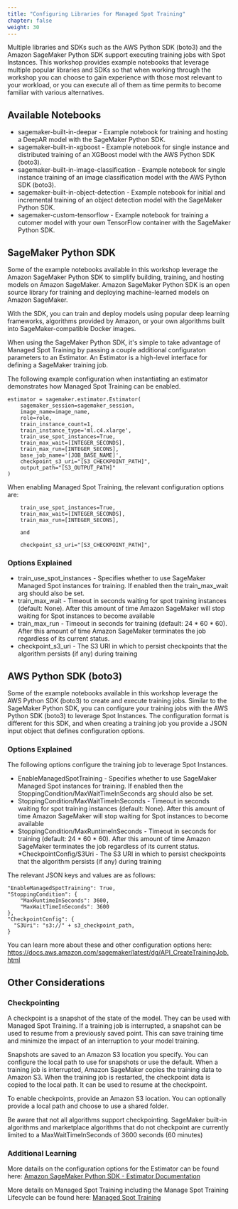 ```yaml
---
title: "Configuring Libraries for Managed Spot Training"
chapter: false
weight: 30
---
```


Multiple libraries and SDKs such as the AWS Python SDK (boto3) and the Amazon SageMaker Python SDK support executing training jobs with Spot Instances. This workshop provides example notebooks that leverage multiple popular libraries and SDKs so that when working through the workshop you can choose to gain experience with those most relevant to your workload, or you can execute all of them as time permits to become familiar with various alternatives.

## Available Notebooks

* sagemaker-built-in-deepar - Example notebook for training and hosting a DeepAR model with the SageMaker Python SDK.
* sagemaker-built-in-xgboost - Example notebook for single instance and distributed training of an XGBoost model with the AWS Python SDK (boto3).
* sagemaker-built-in-image-classification - Example notebook for single instance training of an image classification model with the AWS Python SDK (boto3). 
* sagemaker-built-in-object-detection - Example notebook for initial and incremental training of an object detection model with the SageMaker Python SDK.
* sagemaker-custom-tensorflow - Example notebook for training a cutomer model with your own TensorFlow container with the SageMaker Python SDK.

## SageMaker Python SDK

Some of the example notebooks available in this workshop leverage the Amazon SageMaker Python SDK to simplify building, training, and hosting models on Amazon SageMaker. Amazon SageMaker Python SDK is an open source library for training and deploying machine-learned models on Amazon SageMaker.

With the SDK, you can train and deploy models using popular deep learning frameworks, algorithms provided by Amazon, or your own algorithms built into SageMaker-compatible Docker images.

When using the SageMaker Python SDK, it's simple to take advantage of Managed Spot Training by passing a couple additional configuraton parameters to an Estimator. An Estimator is a high-level interface for defining a SageMaker training job.

The following example configuration when instantiating an estimator demonstrates how Managed Spot Training can be enabled.

```
estimator = sagemaker.estimator.Estimator(
    sagemaker_session=sagemaker_session,
    image_name=image_name,
    role=role,
    train_instance_count=1,
    train_instance_type='ml.c4.xlarge',
    train_use_spot_instances=True,
    train_max_wait=[INTEGER_SECONDS],
    train_max_run=[INTEGER_SECONS],
    base_job_name='[JOB_BASE_NAME]',
    checkpoint_s3_uri="[S3_CHECKPOINT_PATH]",
    output_path="[S3_OUTPUT_PATH]"
)
```

When enabling Managed Spot Training, the relevant configuration options are:

```
    train_use_spot_instances=True,
    train_max_wait=[INTEGER_SECONDS],
    train_max_run=[INTEGER_SECONS],

    and

    checkpoint_s3_uri="[S3_CHECKPOINT_PATH]",
```

### Options Explained

* train_use_spot_instances - Specifies whether to use SageMaker Managed Spot instances for training. If enabled then the train_max_wait arg should also be set.
* train_max_wait -  Timeout in seconds waiting for spot training instances (default: None). After this amount of time Amazon SageMaker will stop waiting for Spot instances to become available
* train_max_run - Timeout in seconds for training (default: 24 * 60 * 60). After this amount of time Amazon SageMaker terminates the job regardless of its current status.
* checkpoint_s3_uri - The S3 URI in which to persist checkpoints that the algorithm persists (if any) during training


## AWS Python SDK (boto3)

Some of the example notebooks available in this workshop leverage the AWS Python SDK (boto3) to create and execute training jobs. Similar to the SageMaker Python SDK, you can configure your training jobs with the AWS Python SDK (boto3) to leverage Spot Instances. The configuration format is different for this SDK, and when creating a training job you provide a JSON input object that defines configuration options.

### Options Explained

The following options configure the training job to leverage Spot Instances.

* EnableManagedSpotTraining - Specifies whether to use SageMaker Managed Spot instances for training. If enabled then the StoppingCondition/MaxWaitTimeInSeconds arg should also be set.
* StoppingCondition/MaxWaitTimeInSeconds - Timeout in seconds waiting for spot training instances (default: None). After this amount of time Amazon SageMaker will stop waiting for Spot instances to become available
* StoppingCondition/MaxRuntimeInSeconds - Timeout in seconds for training (default: 24 * 60 * 60). After this amount of time Amazon SageMaker terminates the job regardless of its current status.
*CheckpointConfig/S3Uri - The S3 URI in which to persist checkpoints that the algorithm persists (if any) during training

The relevant JSON keys and values are as follows:

    "EnableManagedSpotTraining": True,
    "StoppingCondition": {
        "MaxRuntimeInSeconds": 3600,
        "MaxWaitTimeInSeconds": 3600
    },
    "CheckpointConfig": { 
      "S3Uri": "s3://" + s3_checkpoint_path,
    }

You can learn more about these and other configuration options here: https://docs.aws.amazon.com/sagemaker/latest/dg/API_CreateTrainingJob.html

## Other Considerations

### Checkpointing

A checkpoint is a snapshot of the state of the model. They can be used with Managed Spot Training. If a training job is interrupted, a snapshot can be used to resume from a previously saved point. This can save training time and minimize the impact of an interruption to your model training.

Snapshots are saved to an Amazon S3 location you specify. You can configure the local path to use for snapshots or use the default. When a training job is interrupted, Amazon SageMaker copies the training data to Amazon S3. When the training job is restarted, the checkpoint data is copied to the local path. It can be used to resume at the checkpoint.

To enable checkpoints, provide an Amazon S3 location. You can optionally provide a local path and choose to use a shared folder.

Be aware that not all algorithms support checkpointing. SageMaker built-in algorithms and marketplace algorithms that do not checkpoint are currently limited to a MaxWaitTimeInSeconds of 3600 seconds (60 minutes)

### Additional Learning

More datails on the configuration options for the Estimator can be found here: [Amazon SageMaker Python SDK - Estimator Documentation](https://sagemaker.readthedocs.io/en/stable/estimators.html)

More details on Managed Spot Training including the Manage Spot Training Lifecycle can be found here: [Managed Spot Training](https://docs.aws.amazon.com/sagemaker/latest/dg/model-managed-spot-training.html)